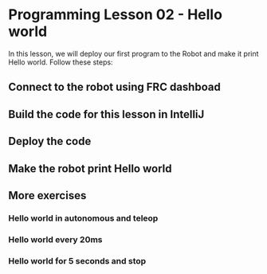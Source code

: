 # Programming Lesson 02 - Hello world

In this lesson, we will deploy our first program to the Robot and make it print Hello world. Follow these steps:

## Connect to the robot using FRC dashboad

## Build the code for this lesson in IntelliJ

## Deploy the code

## Make the robot print Hello world

## More exercises

### Hello world in autonomous and teleop

### Hello world every 20ms

### Hello world for 5 seconds and stop
